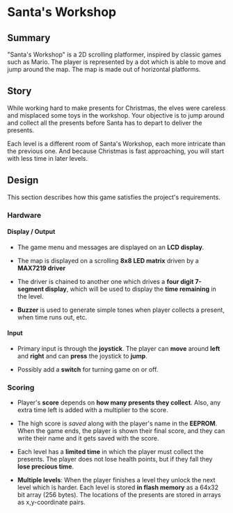 # Santa's Workshop

## Summary

"Santa's Workshop" is a 2D scrolling platformer, inspired by classic games such as Mario. The player is represented by a dot which is able to move and jump around the map. The map is made out of horizontal platforms.

## Story

While working hard to make presents for Christmas, the elves were careless and misplaced some toys in the workshop.
Your objective is to jump around and collect all the presents before Santa has to depart to deliver the presents.

Each level is a different room of Santa's Workshop, each more intricate than the previous one. And because Christmas is fast approaching, you will start with less time in later levels.

## Design

This section describes how this game satisfies the project's requirements.

### Hardware

#### Display / Output

- The game menu and messages are displayed on an **LCD display**.

- The map is displayed on a scrolling **8x8 LED matrix** driven by a **MAX7219 driver**

- The driver is chained to another one which drives a **four digit 7-segment display**,
  which will be used to display the **time remaining** in the level.

- **Buzzer** is used to generate simple tones when player collects a present, when time runs out, etc.

#### Input

- Primary input is through the **joystick**. The player can **move** around **left** and **right** and can **press** the joystick to **jump**.

- Possibly add a **switch** for turning game on or off.

### Scoring

- Player's **score** depends on **how many presents they collect**.
  Also, any extra time left is added with a multiplier to the score.

- The high score is _saved_ along with the player's name in the **EEPROM**.
  When the game ends, the player is shown their final score,
  and they can write their name and it gets saved with the score.

- Each level has a **limited time** in which the player must collect the presents.
  The player does not lose health points, but if they fall they **lose precious time**.

- **Multiple levels**: When the player finishes a level they unlock the next level which is harder.
  Each level is stored **in flash memory** as a 64x32 bit array (256 bytes).
  The locations of the presents are stored in arrays as x,y-coordinate pairs.
